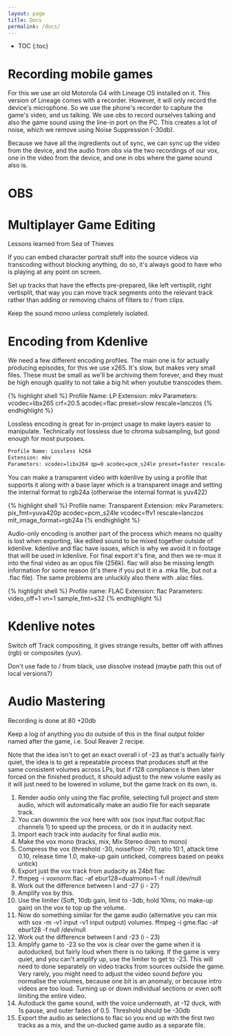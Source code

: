 ```yaml
---
layout: page
title: Docs
permalink: /docs/
---
```

* TOC
{:toc}

# Recording mobile games

For this we use an old Motorola G4 with Lineage OS installed on it. This version of Lineage comes with a recorder. However, it will only record the device's microphone. So we use the phone's recorder to capture the game's video, and us talking. We use obs to record ourselves talking and also the game sound using the line-in port on the PC. This creates a lot of noise, which we remove using Noise Suppression (-30db).

Because we have all the ingredients out of sync, we can sync up the video from the device, and the audio from obs via the two recordings of our vox, one in the video from the device, and one in obs where the game sound also is.

<!--# Transcoding Captured Footage

Transcoding takes an existing video file and makes another video file from it. We usually do this to make a file that seeks better and repair any problems caused by the original encoding.

For this we use ffv1 which is an ffmpeg native lossless encoder. It will generally not use more than 4 cores, so you can divide your cores by four and that's how many files are coded in parallel, this is what -j 25% does. Check out the GNU Parallel docs for more on the options used.

For 1080p files, this will generally produce a smaller file than h264, and at a faster speed. Context 1 produces slightly smaller files. The mapping is for putting the VOX as a separate file.

{% highlight shell %}
parallel --nice 19 --filter-hosts -j 25% --bar -S Soma,Stardew,Portal ffmpeg -i {} -vcodec ffv1 -context 1 -acodec flac /mnt/LPWorking/Source/{/} -map 0:2 /mnt/LPWorking/Source/{/.}.flac ::: /mnt/LPWorking/Source/ORIG/*.mkv
{% endhighlight %}

There are some special cases:

For <1080p, we'll just use h264 to get a smaller file; no need for job specification as h264 uses more cores:

{% highlight shell %}
parallel ffmpeg -i {} -acodec flac -qp 0 -tune fastdecode /mnt/LPWorking/Source/{/} ::: /mnt/LPWorking/Source/ORIG/*.mkv
{% endhighlight %}

When transcoding obs captured 60000/1001 footage, due to a bug in that software not writing the framerate into the video stream, we can specify it manually with the rate option placed before the input.

{% highlight shell %}
ffmpeg -r 60000/1001 -i input.mkv
{% endhighlight %}
-->

# OBS




# Multiplayer Game Editing

Lessons learned from Sea of Thieves

If you can embed character portrait stuff into the source videos via transcoding without blocking anything, do so, it's always good to have who is playing at any point on screen.

Set up tracks that have the effects pre-prepared, like left vertisplit, right vertisplit, that way you can move track segments onto the relevant track rather than adding or removing chains of filters to / from clips.

Keep the sound mono unless completely isolated.

# Encoding from Kdenlive

We need a few different encoding profiles. The main one is for actually producing episodes, for this we use x265. It's slow, but makes very small files. These must be small as we'll be archiving them forever, and they must be high enough quality to not take a big hit when youtube transcodes them.

{% highlight shell %}
Profile Name: LP
Extension: mkv
Parameters: vcodec=libx265 crf=20.5 acodec=flac preset=slow rescale=lanczos
{% endhighlight %}

Lossless encoding is great for in-project usage to make layers easier to manipulate. Technically not lossless due to chroma subsampling, but good enough for most purposes.

```bash
Profile Name: Lossless h264
Extension: mkv
Parameters: vcodec=libx264 qp=0 acodec=pcm_s24le preset=faster rescale=lanczos
```

You can make a transparent video with kdenlive by using a profile that supports it along with a base layer which is a transparent image and setting the internal format to rgb24a (otherwise the internal format is yuv422)

{% highlight shell %}
Profile name: Transparent
Extension: mkv
Parameters: pix_fmt=yuva420p acodec=pcm_s24le vcodec=ffv1 rescale=lanczos mlt_image_format=rgb24a
{% endhighlight %}

Audio-only encoding is another part of the process which means no quality is lost when exporting, like edited sound to be mixed together outside of kdenlive. kdenlive and flac have issues, which is why we avoid it in footage that will be used in kdenlive. For final export it's fine, and then we re-mux it into the final video as an opus file (256k). flac will also be missing length information for some reason (it's there if you put it in a .mka file, but not a .flac file). The same problems are unluckily also there with .alac files.

{% highlight shell %}
Profile name: FLAC
Extension: flac
Parameters: video_off=1 vn=1 sample_fmt=s32
{% endhighlight %}

# Kdenlive notes

Switch off Track compositing, it gives strange results, better off with affines (rgb) or composites (yuv).

Don't use fade to / from black, use dissolve instead (maybe path this out of local versions?)

# Audio Mastering

Recording is done at 80 +20db

<!--
There's a bug in mlt from .12 onwards that makes the audio embedded in video be flaky. Workarounds include dropping back to an earlier melt to export the sound from the project, or separating out your video's audio and video with ffmpeg as separate files and grouping them in kdenlive. You do want to do final render with a higher version as the green compositing bug was fixed.
-->

Keep a log of anything you do outside of this in the final output folder named after the game, i.e. Soul Reaver 2 recipe.

Note that the idea isn't to get an exact overall i of -23 as that's actually fairly quiet, the idea is to get a repeatable process that produces stuff at the same consistent volumes across LPs, but if r128 compliance is then later forced on the finished product, it should adjust to the new volume easily as it will just need to be lowered in volume, but the game track on its own, is.

1. Render audio only using the flac profile, selecting full project and stem audio, which will automatically make an audio file for each separate track.
2. You can downmix the vox here with sox (sox input.flac output.flac channels 1) to speed up the process, or do it in audacity next.
3. Import each track into audacity for final audio mix.
4. Make the vox mono (tracks, mix, Mix Stereo down to mono)
5. Compress the vox (threshold -30, noisefloor -70, ratio 10:1, attack time 0.10, release time 1.0, make-up gain unticked, compress based on peaks untick)
6. Export just the vox track from audacity as 24bit flac
7. ffmpeg -i voxnorm.flac -af ebur128=dualmono=1 -f null /dev/null
8. Work out the difference between I and -27 (i - 27)
9. Amplify vox by this.
10. Use the limiter (Soft, 10db gain, limit to -3db, hold 10ms, no make-up gain) on the vox to top up the volume.
11. Now do something similar for the game audio (alternative you can mix with sox -m -v1 input -v1 input output) volumes. ffmpeg -i gme.flac -af ebur128 -f null /dev/null
12. Work out the difference between I and -23 (i - 23)
13. Amplify game to -23 so the vox is clear over the game when it is autoducked, but fairly loud when there is no talking. If the game is very quiet, and you can't amplify up, use the limiter to get to -23. This will need to done separately on video tracks from sources outside the game. Very rarely, you might need to adjust the video sound *before* you normalise the volumes, because one bit is an anomaly, or because intro videos are too loud. Turning up or down individual sections or even soft limiting the entire video.
14. Autoduck the game sound, with the voice underneath, at -12 duck, with 1s pause, and outer fades of 0.5. Threshold should be -30db
15. Export the audio as selections to flac so you end up with the first two tracks as a mix, and the un-ducked game audio as a separate file.
